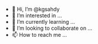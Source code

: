 - 👋 Hi, I’m @kgsahdy
- 👀 I’m interested in ...
- 🌱 I’m currently learning ...
- 💞️ I’m looking to collaborate on ...
- 📫 How to reach me ...

<!---
kgsahdy/kgsahdy is a ✨ special ✨ repository because its `README.md` (this file) appears on your GitHub profile.
You can click the Preview link to take a look at your changes.
--->
